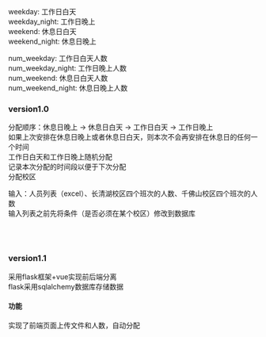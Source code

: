weekday: 工作日白天<br>
weekday_night: 工作日晚上<br>
weekend: 休息日白天<br>
weekend_night: 休息日晚上<br>

num_weekday: 工作日白天人数<br>
num_weekday_night: 工作日晚上人数<br>
num_weekend: 休息日白天人数<br>
num_weekend_night: 休息日晚上人数<br>

### version1.0
分配顺序：休息日晚上 -> 休息日白天 -> 工作日白天 -> 工作日晚上 <br>
如果上次安排在休息日晚上或者休息日白天，则本次不会再安排在休息日的任何一个时间<br>
工作日白天和工作日晚上随机分配<br>
记录本次分配的时间段以便于下次分配<br>
分配校区<br>

输入：人员列表（excel）、长清湖校区四个班次的人数、千佛山校区四个班次的人数<br>
输入列表之前先将条件（是否必须在某个校区）修改到数据库<br>

<br><br>
### version1.1
采用flask框架+vue实现前后端分离 <br>
flask采用sqlalchemy数据库存储数据 <br>
#### 功能
实现了前端页面上传文件和人数，自动分配
